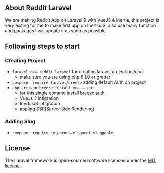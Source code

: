 

## About Reddit Laravel

We are making Reddit App on Laravel 9 with VueJS & Inertia, this project is very exiting for me to make first app on InertiaJS, also use many function and packages I will update it as soon as possible.

## Following steps to start

### Creating Project
- ``` laravel new reddit_laravel ``` for creating laravel project on local
    - make sure you are using php 8.1.0 or gretter
- ``` composer require laravel/breeze ``` adding default Auth on project
- ``` php artisan breeze:install vue --ssr ```
    - for this single comand install breeze auth
    - VueJs 3 intigration
    - InertiaJS intigration
    - appling SSR(Server Side Rendering)

### Adding Slug
- ``` composer require cviebrock/eloquent-sluggable ``` 


## License

The Laravel framework is open-sourced software licensed under the [MIT license](https://opensource.org/licenses/MIT).
